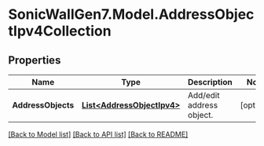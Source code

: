 # SonicWallGen7.Model.AddressObjectIpv4Collection

## Properties

Name | Type | Description | Notes
------------ | ------------- | ------------- | -------------
**AddressObjects** | [**List&lt;AddressObjectIpv4&gt;**](AddressObjectIpv4.md) | Add/edit address object. | [optional] 

[[Back to Model list]](../README.md#documentation-for-models) [[Back to API list]](../README.md#documentation-for-api-endpoints) [[Back to README]](../README.md)

